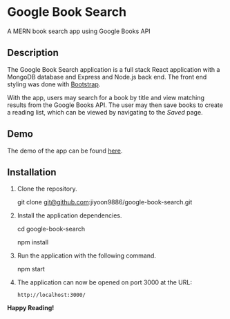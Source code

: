 # Google Book Search

A MERN book search app using Google Books API

## Description

The Google Book Search application is a full stack React application with a MongoDB database and Express and Node.js back end. The front end styling was done with [Bootstrap](https://getbootstrap.com/).

With the app, users may search for a book by title and view matching results from the Google Books API. The user may then save books to create a reading list, which can be viewed by navigating to the _Saved_ page.

## Demo

The demo of the app can be found [here](https://google-book-search-ver1.herokuapp.com/).

## Installation

1. Clone the repository.

   git clone git@github.com:jiyoon9886/google-book-search.git

2. Install the application dependencies.

   cd google-book-search

   npm install

3. Run the application with the following command.

   npm start

4. The application can now be opened on port 3000 at the URL:

   `http://localhost:3000/`

**Happy Reading!**
